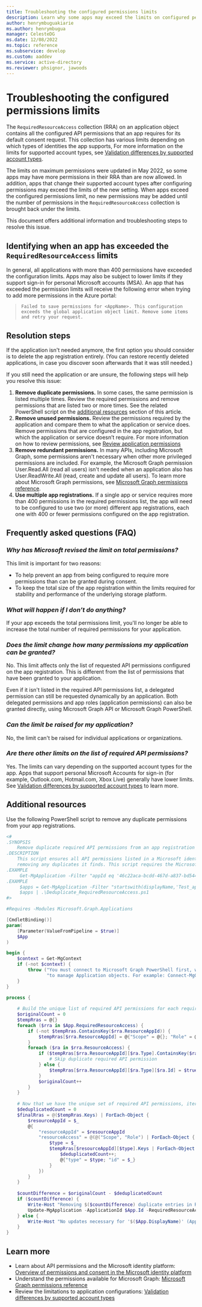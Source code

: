 ```yaml
---
title: Troubleshooting the configured permissions limits
description: Learn why some apps may exceed the limits on configured permissions and how to address this issue.
author: henrymbuguakiarie
ms.author: henrymbugua
manager: CelesteDG
ms.date: 12/08/2022
ms.topic: reference
ms.subservice: develop
ms.custom: aaddev
ms.service: active-directory
ms.reviewer: phsignor, jawoods
---
```


# Troubleshooting the configured permissions limits

The `RequiredResourceAccess` collection (RRA) on an application object contains all the configured API permissions that an app requires for its default consent request. This collection has various limits depending on which types of identities the app supports, For more information on the limits for supported account types, see [Validation differences by supported account types](supported-accounts-validation.md).

The limits on maximum permissions were updated in May 2022, so some apps may have more permissions in their RRA than are now allowed. In addition, apps that change their supported account types after configuring permissions may exceed the limits of the new setting. When apps exceed the configured permissions limit, no new permissions may be added until the number of permissions in the `RequiredResourceAccess` collection is brought back under the limits.

This document offers additional information and troubleshooting steps to resolve this issue.

## Identifying when an app has exceeded the `RequiredResourceAccess` limits

In general, all applications with more than 400 permissions have exceeded the configuration limits. Apps may also be subject to lower limits if they support sign-in for personal Microsoft accounts (MSA). An app that has exceeded the permission limits will receive the following error when trying to add more permissions in the Azure portal: 

> `Failed to save permissions for <AppName>. This configuration exceeds the global application object limit. Remove some items and retry your request.`

## Resolution steps

If the application isn't needed anymore, the first option you should consider is to delete the app registration entirely. (You can restore recently deleted applications, in case you discover soon afterwards that it was still needed.)

If you still need the application or are unsure, the following steps will help you resolve this issue:

1. **Remove duplicate permissions.** In some cases, the same permission is listed multiple times. Review the required permissions and remove permissions that are listed two or more times. See the related PowerShell script on the [additional resources](#additional-resources) section of this article.
2. **Remove unused permissions.** Review the permissions required by the application and compare them to what the application or service does. Remove permissions that are configured in the app registration, but which the application or service doesn’t require. For more information on how to review permissions, see [Review application permissions](../manage-apps/manage-application-permissions.md)
3. **Remove redundant permissions.** In many APIs, including Microsoft Graph, some permissions aren't necessary when other more privileged permissions are included. For example, the Microsoft Graph permission User.Read.All (read all users) isn't needed when an application also has User.ReadWrite.All (read, create and update all users). To learn more about Microsoft Graph permissions, see [Microsoft Graph permissions reference](/graph/permissions-reference). 
4. **Use multiple app registrations.** If a single app or service requires more than 400 permissions in the required permissions list, the app will need to be configured to use two (or more) different app registrations, each one with 400 or fewer permissions configured on the app registration. 

## Frequently asked questions (FAQ)

### *Why has Microsoft revised the limit on total permissions?*

This limit is important for two reasons:

- To help prevent an app from being configured to require more permissions than can be granted during consent.
- To keep the total size of the app registration within the limits required for stability and performance of the underlying storage platform.

### *What will happen if I don’t do anything?*

If your app exceeds the total permissions limit, you'll no longer be able to increase the total number of required permissions for your application.

### *Does the limit change how many permissions my application can be granted?*

No. This limit affects only the list of requested API permissions configured on the app registration. This is different from the list of permissions that have been granted to your application.

Even if it isn't listed in the required API permissions list, a delegated permission can still be requested dynamically by an application. Both delegated permissions and app roles (application permissions) can also be granted directly, using Microsoft Graph API or Microsoft Graph PowerShell.  

### *Can the limit be raised for my application?*

No, the limit can't be raised for individual applications or organizations. 

### *Are there other limits on the list of required API permissions?*

Yes. The limits can vary depending on the supported account types for the app. Apps that support personal Microsoft Accounts for sign-in (for example, Outlook.com, Hotmail.com, Xbox Live) generally have lower limits. See [Validation differences by supported account types](supported-accounts-validation.md) to learn more.

## Additional resources

Use the following PowerShell script to remove any duplicate permissions from your app registrations.

```PowerShell
<#
.SYNOPSIS
    Remove duplicate required API permissions from an app registration's required API permission list.
.DESCRIPTION
    This script ensures all API permissions listed in a Microsoft identity platform's app registration are only listed once,
    removing any duplicates it finds. This script requires the Microsoft.Graph.Applications PowerShell module.
.EXAMPLE
     Get-MgApplication -Filter "appId eq '46c22aca-bcdd-467d-a837-bd544c09b8b4'" | .\Deduplicate_RequiredResourceAccess.ps1"
.EXAMPLE
     $apps = Get-MgApplication -Filter "startswith(displayName,'Test_app')"
     $apps | .\Deduplicate_RequiredResourceAccess.ps1
#>

#Requires -Modules Microsoft.Graph.Applications

[CmdletBinding()]
param(
    [Parameter(ValueFromPipeline = $true)]
    $App
)

begin {
    $context = Get-MgContext
    if (-not $context) {
        throw ("You must connect to Microsoft Graph PowerShell first, with sufficient permissions " +
               "to manage Application objects. For example: Connect-MgGraph -Scopes ""Application.ReadWrite.All""")
    }
}

process {
    
    # Build the unique list of required API permissions for each required API
    $originalCount = 0
    $tempRras = @{}
    foreach ($rra in $App.RequiredResourceAccess) {
        if (-not $tempRras.ContainsKey($rra.ResourceAppId)) {
            $tempRras[$rra.ResourceAppId] = @{"Scope" = @{}; "Role" = @{}};
        }
        foreach ($ra in $rra.ResourceAccess) {
            if ($tempRras[$rra.ResourceAppId][$ra.Type].ContainsKey($ra.Id)) {
                # Skip duplicate required API permission
            } else {
                $tempRras[$rra.ResourceAppId][$ra.Type][$ra.Id] = $true
            }
            $originalCount++
        }
    }
    
    # Now that we have the unique set of required API permissions, iterate over all the keys to build the final requiredResourceAccess structure
    $deduplicatedCount = 0
    $finalRras = @($tempRras.Keys) | ForEach-Object {
        $resourceAppId = $_
        @{
            "resourceAppId" = $resourceAppId
            "resourceAccess" = @(@("Scope", "Role") | ForEach-Object { 
                $type = $_
                $tempRras[$resourceAppId][$type].Keys | ForEach-Object { 
                    $deduplicatedCount++;
                    @{"type" = $type; "id" = $_}
                }
            })
        }
    }
    
    $countDifference = $originalCount - $deduplicatedCount
    if ($countDifference) {
        Write-Host "Removing $($countDifference) duplicate entries in RequiredResourceAccess for '$($App.DisplayName)' (AppId: $($App.AppId))"
        Update-MgApplication -ApplicationId $App.Id -RequiredResourceAccess $finalRras
    } else {
        Write-Host "No updates necessary for '$($App.DisplayName)' (AppId: $($App.AppId))"
    }
}
```

## Learn more

- Learn about API permissions and the Microsoft identity platform: [Overview of permissions and consent in the Microsoft identity platform](permissions-consent-overview.md)
- Understand the permissions available for Microsoft Graph: [Microsoft Graph permissions reference](/graph/permissions-reference)
- Review the limitations to application configurations: [Validation differences by supported account types](supported-accounts-validation.md)